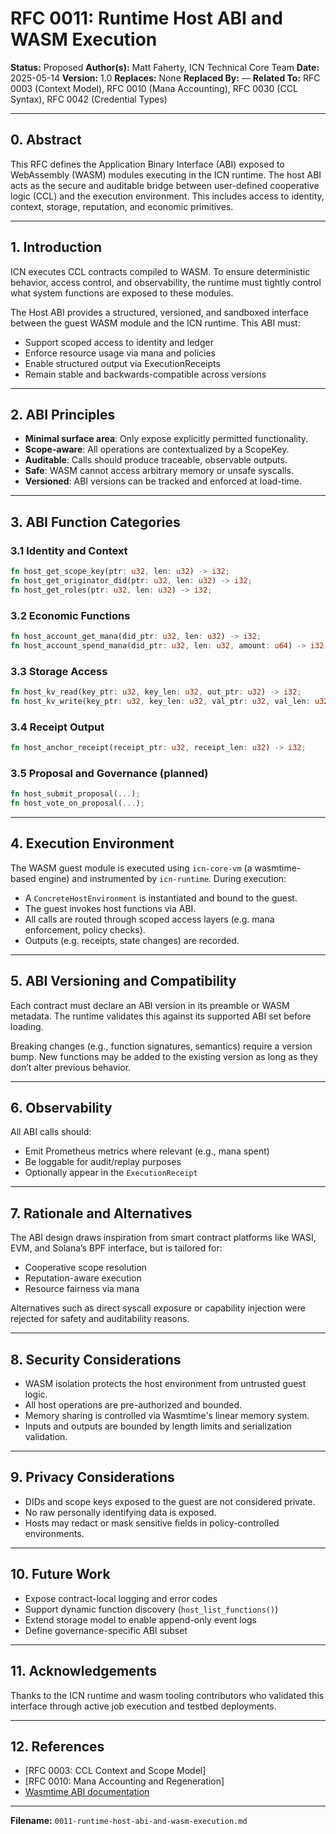 # RFC 0011: Runtime Host ABI and WASM Execution

**Status:** Proposed
**Author(s):** Matt Faherty, ICN Technical Core Team
**Date:** 2025-05-14
**Version:** 1.0
**Replaces:** None
**Replaced By:** —
**Related To:** RFC 0003 (Context Model), RFC 0010 (Mana Accounting), RFC 0030 (CCL Syntax), RFC 0042 (Credential Types)

---

## 0. Abstract

This RFC defines the Application Binary Interface (ABI) exposed to WebAssembly (WASM) modules executing in the ICN runtime. The host ABI acts as the secure and auditable bridge between user-defined cooperative logic (CCL) and the execution environment. This includes access to identity, context, storage, reputation, and economic primitives.

---

## 1. Introduction

ICN executes CCL contracts compiled to WASM. To ensure deterministic behavior, access control, and observability, the runtime must tightly control what system functions are exposed to these modules.

The Host ABI provides a structured, versioned, and sandboxed interface between the guest WASM module and the ICN runtime. This ABI must:

* Support scoped access to identity and ledger
* Enforce resource usage via mana and policies
* Enable structured output via ExecutionReceipts
* Remain stable and backwards-compatible across versions

---

## 2. ABI Principles

* **Minimal surface area**: Only expose explicitly permitted functionality.
* **Scope-aware**: All operations are contextualized by a ScopeKey.
* **Auditable**: Calls should produce traceable, observable outputs.
* **Safe**: WASM cannot access arbitrary memory or unsafe syscalls.
* **Versioned**: ABI versions can be tracked and enforced at load-time.

---

## 3. ABI Function Categories

### 3.1 Identity and Context

```rust
fn host_get_scope_key(ptr: u32, len: u32) -> i32;
fn host_get_originator_did(ptr: u32, len: u32) -> i32;
fn host_get_roles(ptr: u32, len: u32) -> i32;
```

### 3.2 Economic Functions

```rust
fn host_account_get_mana(did_ptr: u32, len: u32) -> i32;
fn host_account_spend_mana(did_ptr: u32, len: u32, amount: u64) -> i32;
```

### 3.3 Storage Access

```rust
fn host_kv_read(key_ptr: u32, key_len: u32, out_ptr: u32) -> i32;
fn host_kv_write(key_ptr: u32, key_len: u32, val_ptr: u32, val_len: u32) -> i32;
```

### 3.4 Receipt Output

```rust
fn host_anchor_receipt(receipt_ptr: u32, receipt_len: u32) -> i32;
```

### 3.5 Proposal and Governance (planned)

```rust
fn host_submit_proposal(...);
fn host_vote_on_proposal(...);
```

---

## 4. Execution Environment

The WASM guest module is executed using `icn-core-vm` (a wasmtime-based engine) and instrumented by `icn-runtime`. During execution:

* A `ConcreteHostEnvironment` is instantiated and bound to the guest.
* The guest invokes host functions via ABI.
* All calls are routed through scoped access layers (e.g. mana enforcement, policy checks).
* Outputs (e.g. receipts, state changes) are recorded.

---

## 5. ABI Versioning and Compatibility

Each contract must declare an ABI version in its preamble or WASM metadata. The runtime validates this against its supported ABI set before loading.

Breaking changes (e.g., function signatures, semantics) require a version bump. New functions may be added to the existing version as long as they don’t alter previous behavior.

---

## 6. Observability

All ABI calls should:

* Emit Prometheus metrics where relevant (e.g., mana spent)
* Be loggable for audit/replay purposes
* Optionally appear in the `ExecutionReceipt`

---

## 7. Rationale and Alternatives

The ABI design draws inspiration from smart contract platforms like WASI, EVM, and Solana’s BPF interface, but is tailored for:

* Cooperative scope resolution
* Reputation-aware execution
* Resource fairness via mana

Alternatives such as direct syscall exposure or capability injection were rejected for safety and auditability reasons.

---

## 8. Security Considerations

* WASM isolation protects the host environment from untrusted guest logic.
* All host operations are pre-authorized and bounded.
* Memory sharing is controlled via Wasmtime's linear memory system.
* Inputs and outputs are bounded by length limits and serialization validation.

---

## 9. Privacy Considerations

* DIDs and scope keys exposed to the guest are not considered private.
* No raw personally identifying data is exposed.
* Hosts may redact or mask sensitive fields in policy-controlled environments.

---

## 10. Future Work

* Expose contract-local logging and error codes
* Support dynamic function discovery (`host_list_functions()`)
* Extend storage model to enable append-only event logs
* Define governance-specific ABI subset

---

## 11. Acknowledgements

Thanks to the ICN runtime and wasm tooling contributors who validated this interface through active job execution and testbed deployments.

---

## 12. References

* \[RFC 0003: CCL Context and Scope Model]
* \[RFC 0010: Mana Accounting and Regeneration]
* [Wasmtime ABI documentation](https://docs.wasmtime.dev/)

---

**Filename:** `0011-runtime-host-abi-and-wasm-execution.md`

